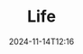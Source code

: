 ---
title: Life
tags: ['🌏Content/Main']
aliases: []
date: 2024-11-14T12:16
description:  
publish: true
---